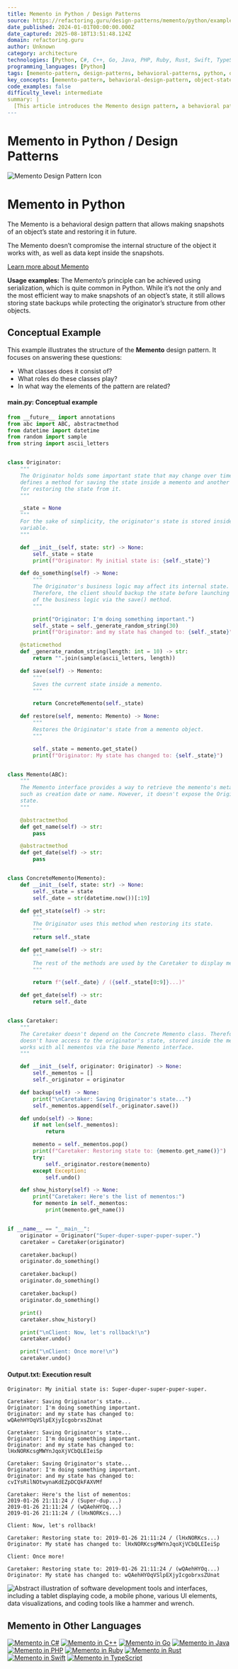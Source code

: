 ```yaml
---
title: Memento in Python / Design Patterns
source: https://refactoring.guru/design-patterns/memento/python/example#lang-features
date_published: 2024-01-01T00:00:00.000Z
date_captured: 2025-08-18T13:51:48.124Z
domain: refactoring.guru
author: Unknown
category: architecture
technologies: [Python, C#, C++, Go, Java, PHP, Ruby, Rust, Swift, TypeScript]
programming_languages: [Python]
tags: [memento-pattern, design-patterns, behavioral-patterns, python, object-state, snapshot, software-design, oop]
key_concepts: [memento-pattern, behavioral-design-pattern, object-state-management, originator, caretaker, memento-interface, encapsulation, undo-redo-functionality]
code_examples: false
difficulty_level: intermediate
summary: |
  [This article introduces the Memento design pattern, a behavioral pattern used to capture and restore an object's internal state without violating its encapsulation. It explains the pattern's structure, involving an Originator, Memento, and Caretaker, and provides a detailed conceptual example implemented in Python. The example demonstrates how to save an object's state, perform operations that modify it, and then restore a previous state using the Memento pattern. The article also briefly mentions the applicability of the Memento pattern across various other programming languages.]
---
```

# Memento in Python / Design Patterns

![Memento Design Pattern Icon](/images/patterns/cards/memento-mini.png?id=8b2ea4dc2c5d15775a654808cc9de099)

# Memento in Python

The Memento is a behavioral design pattern that allows making snapshots of an object’s state and restoring it in future.

The Memento doesn’t compromise the internal structure of the object it works with, as well as data kept inside the snapshots.

[Learn more about Memento](/design-patterns/memento)

**Usage examples:** The Memento’s principle can be achieved using serialization, which is quite common in Python. While it’s not the only and the most efficient way to make snapshots of an object’s state, it still allows storing state backups while protecting the originator’s structure from other objects.

## Conceptual Example

This example illustrates the structure of the **Memento** design pattern. It focuses on answering these questions:

*   What classes does it consist of?
*   What roles do these classes play?
*   In what way the elements of the pattern are related?

#### main.py: Conceptual example

```python
from __future__ import annotations
from abc import ABC, abstractmethod
from datetime import datetime
from random import sample
from string import ascii_letters


class Originator:
    """
    The Originator holds some important state that may change over time. It also
    defines a method for saving the state inside a memento and another method
    for restoring the state from it.
    """

    _state = None
    """
    For the sake of simplicity, the originator's state is stored inside a single
    variable.
    """

    def __init__(self, state: str) -> None:
        self._state = state
        print(f"Originator: My initial state is: {self._state}")

    def do_something(self) -> None:
        """
        The Originator's business logic may affect its internal state.
        Therefore, the client should backup the state before launching methods
        of the business logic via the save() method.
        """

        print("Originator: I'm doing something important.")
        self._state = self._generate_random_string(30)
        print(f"Originator: and my state has changed to: {self._state}")

    @staticmethod
    def _generate_random_string(length: int = 10) -> str:
        return "".join(sample(ascii_letters, length))

    def save(self) -> Memento:
        """
        Saves the current state inside a memento.
        """

        return ConcreteMemento(self._state)

    def restore(self, memento: Memento) -> None:
        """
        Restores the Originator's state from a memento object.
        """

        self._state = memento.get_state()
        print(f"Originator: My state has changed to: {self._state}")


class Memento(ABC):
    """
    The Memento interface provides a way to retrieve the memento's metadata,
    such as creation date or name. However, it doesn't expose the Originator's
    state.
    """

    @abstractmethod
    def get_name(self) -> str:
        pass

    @abstractmethod
    def get_date(self) -> str:
        pass


class ConcreteMemento(Memento):
    def __init__(self, state: str) -> None:
        self._state = state
        self._date = str(datetime.now())[:19]

    def get_state(self) -> str:
        """
        The Originator uses this method when restoring its state.
        """
        return self._state

    def get_name(self) -> str:
        """
        The rest of the methods are used by the Caretaker to display metadata.
        """

        return f"{self._date} / ({self._state[0:9]}...)"

    def get_date(self) -> str:
        return self._date


class Caretaker:
    """
    The Caretaker doesn't depend on the Concrete Memento class. Therefore, it
    doesn't have access to the originator's state, stored inside the memento. It
    works with all mementos via the base Memento interface.
    """

    def __init__(self, originator: Originator) -> None:
        self._mementos = []
        self._originator = originator

    def backup(self) -> None:
        print("\nCaretaker: Saving Originator's state...")
        self._mementos.append(self._originator.save())

    def undo(self) -> None:
        if not len(self._mementos):
            return

        memento = self._mementos.pop()
        print(f"Caretaker: Restoring state to: {memento.get_name()}")
        try:
            self._originator.restore(memento)
        except Exception:
            self.undo()

    def show_history(self) -> None:
        print("Caretaker: Here's the list of mementos:")
        for memento in self._mementos:
            print(memento.get_name())


if __name__ == "__main__":
    originator = Originator("Super-duper-super-puper-super.")
    caretaker = Caretaker(originator)

    caretaker.backup()
    originator.do_something()

    caretaker.backup()
    originator.do_something()

    caretaker.backup()
    originator.do_something()

    print()
    caretaker.show_history()

    print("\nClient: Now, let's rollback!\n")
    caretaker.undo()

    print("\nClient: Once more!\n")
    caretaker.undo()
```

#### Output.txt: Execution result

```
Originator: My initial state is: Super-duper-super-puper-super.

Caretaker: Saving Originator's state...
Originator: I'm doing something important.
Originator: and my state has changed to: wQAehHYOqVSlpEXjyIcgobrxsZUnat

Caretaker: Saving Originator's state...
Originator: I'm doing something important.
Originator: and my state has changed to: lHxNORKcsgMWYnJqoXjVCbQLEIeiSp

Caretaker: Saving Originator's state...
Originator: I'm doing something important.
Originator: and my state has changed to: cvIYsRilNOtwynaKdEZpDCQkFAXVMf

Caretaker: Here's the list of mementos:
2019-01-26 21:11:24 / (Super-dup...)
2019-01-26 21:11:24 / (wQAehHYOq...)
2019-01-26 21:11:24 / (lHxNORKcs...)

Client: Now, let's rollback!

Caretaker: Restoring state to: 2019-01-26 21:11:24 / (lHxNORKcs...)
Originator: My state has changed to: lHxNORKcsgMWYnJqoXjVCbQLEIeiSp

Client: Once more!

Caretaker: Restoring state to: 2019-01-26 21:11:24 / (wQAehHYOq...)
Originator: My state has changed to: wQAehHYOqVSlpEXjyIcgobrxsZUnat
```

![Abstract illustration of software development tools and interfaces, including a tablet displaying code, a mobile phone, various UI elements, data visualizations, and coding tools like a hammer and wrench.](/images/patterns/banners/examples-ide.png?id=3115b4b548fb96b75974e2de8f4f49bc)

## Memento in Other Languages

[![Memento in C#](/images/patterns/icons/csharp.svg?id=da64592defc6e86d57c39c66e9de3e58)](/design-patterns/memento/csharp/example "Memento in C#") [![Memento in C++](/images/patterns/icons/cpp.svg?id=f7782ed8b8666246bfcc3f8fefc3b858)](/design-patterns/memento/cpp/example "Memento in C++") [![Memento in Go](/images/patterns/icons/go.svg?id=1a89927eb99b1ea3fde7701d97970aca)](/design-patterns/memento/go/example "Memento in Go") [![Memento in Java](/images/patterns/icons/java.svg?id=e6d87e2dca08c953fe3acd1275ed4f4e)](/design-patterns/memento/java/example "Memento in Java") [![Memento in PHP](/images/patterns/icons/php.svg?id=be1906eb26b71ec1d3b93720d6156618)](/design-patterns/memento/php/example "Memento in PHP") [![Memento in Ruby](/images/patterns/icons/ruby.svg?id=b065b718c914bf8e960ef731600be1eb)](/design-patterns/memento/ruby/example "Memento in Ruby") [![Memento in Rust](/images/patterns/icons/rust.svg?id=1f5698a4b5ae23fe79413511747e4a87)](/design-patterns/memento/rust/example "Memento in Rust") [![Memento in Swift](/images/patterns/icons/swift.svg?id=0b716c2d52ec3a48fbe91ac031070c1d)](/design-patterns/memento/swift/example "Memento in Swift") [![Memento in TypeScript](/images/patterns/icons/typescript.svg?id=2239d0f16cb703540c205dd8cb0c0cb7)](/design-patterns/memento/typescript/example "Memento in TypeScript")